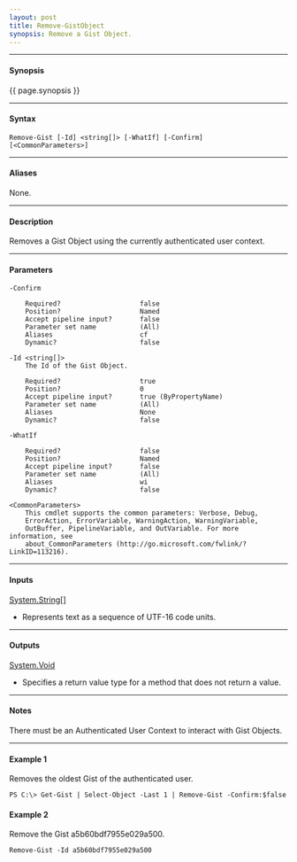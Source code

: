 ```yaml
---
layout: post
title: Remove-GistObject
synopsis: Remove a Gist Object.
---
```


---

#### **Synopsis**

{{ page.synopsis }}

---

#### **Syntax**

```
Remove-Gist [-Id] <string[]> [-WhatIf] [-Confirm]  [<CommonParameters>]
```

---

#### **Aliases**

None.

---

#### **Description**

Removes a Gist Object using the currently authenticated user context.

---

#### **Parameters**

```
-Confirm
    
    Required?                    false
    Position?                    Named
    Accept pipeline input?       false
    Parameter set name           (All)
    Aliases                      cf
    Dynamic?                     false
    
-Id <string[]>
    The Id of the Gist Object.
    
    Required?                    true
    Position?                    0
    Accept pipeline input?       true (ByPropertyName)
    Parameter set name           (All)
    Aliases                      None
    Dynamic?                     false
    
-WhatIf
    
    Required?                    false
    Position?                    Named
    Accept pipeline input?       false
    Parameter set name           (All)
    Aliases                      wi
    Dynamic?                     false
    
<CommonParameters>
    This cmdlet supports the common parameters: Verbose, Debug,
    ErrorAction, ErrorVariable, WarningAction, WarningVariable,
    OutBuffer, PipelineVariable, and OutVariable. For more information, see 
    about_CommonParameters (http://go.microsoft.com/fwlink/?LinkID=113216). 
```

---

#### **Inputs**

[System.String\[\]](https://msdn.microsoft.com/en-us/library/system.string%28v=vs.110%29.aspx)

* Represents text as a sequence of UTF-16 code units.

---

#### **Outputs**

[System.Void](https://msdn.microsoft.com/en-us/library/system.void%28v=vs.110%29.aspx)

* Specifies a return value type for a method that does not return a value.

---

#### **Notes**

There must be an Authenticated User Context to interact with Gist Objects.

---

#### **Example 1**

Removes the oldest Gist of the authenticated user.

```
PS C:\> Get-Gist | Select-Object -Last 1 | Remove-Gist -Confirm:$false
```

#### **Example 2**

Remove the Gist a5b60bdf7955e029a500.

```
Remove-Gist -Id a5b60bdf7955e029a500
```
